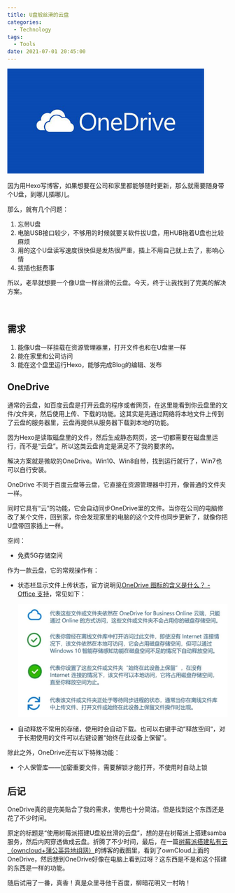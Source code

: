 ```yaml
---
title: U盘般丝滑的云盘
categories:
  - Technology
tags:
  - Tools
date: 2021-07-01 20:45:00
---
```


<img src="/resources/Cover/OneDrive.jpg" width=450 height=240 />

因为用Hexo写博客，如果想要在公司和家里都能够随时更新，那么就需要随身带个U盘，到哪儿插哪儿。

那么，就有几个问题：
1. 忘带U盘
2. 电脑USB接口较少，不够用的时候就要关软件拔U盘，用HUB拖着U盘也比较麻烦
3. 用的这个U盘读写速度很快但是发热很严重，插上不用自己就上去了，影响心情
4. 拔插也挺费事

所以，老早就想要一个像U盘一样丝滑的云盘。今天，终于让我找到了完美的解决方案。

<!--more-->

<br/>

## 需求

1. 能像U盘一样挂载在资源管理器里，打开文件也和在U盘里一样
2. 能在家里和公司访问
3. 能在这个盘里运行Hexo，能够完成Blog的编辑、发布

## OneDrive

通常的云盘，如百度云盘是打开云盘的程序或者网页，在这里能看到你云盘里的文件/文件夹，然后使用上传、下载的功能。这其实是先通过网络将本地文件上传到了云盘的服务器里，云盘再提供从服务器下载到本地的功能。

因为Hexo是读取磁盘里的文件，然后生成静态网页，这一切都需要在磁盘里运行，而不是“云盘”。所以这类云盘肯定是满足不了我的要求的。

解决方案就是微软的OneDrive。Win10、Win8自带，找到运行就行了，Win7也可以自行安装。

OneDrive 不同于百度云盘等云盘，它直接在资源管理器中打开，像普通的文件夹一样。

同时它具有“云”的功能，它会自动同步OneDrive里的文件。当你在公司的电脑修改了某个文件，回到家，你会发现家里的电脑的这个文件也同步更新了，就像你把U盘带回家插上一样。

空间：

* 免费5G存储空间

作为一款云盘，它的常规操作有：

* 状态栏显示文件上传状态，官方说明见[OneDrive 图标的含义是什么？ - Office 支持](https://support.microsoft.com/zh-cn/office/onedrive-%E5%9B%BE%E6%A0%87%E7%9A%84%E5%90%AB%E4%B9%89%E6%98%AF%E4%BB%80%E4%B9%88%EF%BC%9F-11143026-8000-44f8-aaa9-67c985aa49b3)，常见如下：

  <img src="/resources/OneDrive/file_status.jpg" width=500 height=258 />

* 自动释放不常用的存储，使用时会自动下载。也可以右键手动“释放空间“，对于长期使用的文件可以右键设置“始终在此设备上保留”。

除此之外，OneDrive还有以下特殊功能：

* 个人保管库——加密重要文件，需要解锁才能打开，不使用时自动上锁

## 后记

OneDrive真的是完美贴合了我的需求，使用也十分简洁。但是找到这个东西还是花了不少时间。

原定的标题是“使用树莓派搭建U盘般丝滑的云盘”，想的是在树莓派上搭建samba服务，然后内网穿透做成云盘。折腾了不少时间，最后，在一篇[树莓派搭建私有云（owncloud+蒲公英异地组网）](https://blog.csdn.net/wozaiyizhideng/article/details/106743622)的博客的截图里，看到了ownCloud上面的OneDrive，然后想到OneDrive好像在电脑上看到过呀？这东西是不是和这个搭建的东西是一样的功能。

随后试用了一番，真香！真是众里寻他千百度，柳暗花明又一村呐！